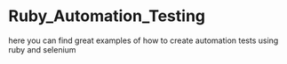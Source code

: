 # Ruby_Automation_Testing

here you can find great examples of how to create automation tests using ruby and selenium
